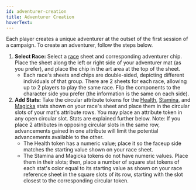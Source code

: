 ```yaml
---
id: adventurer-creation
title: Adventurer Creation
hoverText:
---
```


Each player creates a unique adventurer at the outset of the first session of a campaign. To create an adventurer, follow the steps below.

1. **Select Race:** Select a [race](/docs/races/) sheet and corresponding adventurer chip. Place the sheet along the left or right side of your adventurer mat (as you prefer), and place the chip in the art area at the top of the sheet.
   - Each race's sheets and chips are double-sided, depicting different individuals of that group. There are 2 sheets for each race, allowing up to 2 players to play the same race. Flip the components to the character side you prefer (the information is the same on each side).
2. **Add Stats:** Take the circular attribute tokens for the [Health](/docs/stats/health), [Stamina](/docs/stats/stamina), and [Magicka](/docs/stats/magicka) stats shown on your race's sheet and place them in the circular slots of your mat's attribute rows. You may place an attribute token in any open circular slot. Stats are explained further below. Note: If you place 2 attributes in opposing circular slots in the same row, advancements gained in one attribute will limit the potential advancements available to the other.
   - The Health token has a numeric value; place it so the faceup side matches the starting value shown on your race sheet.
   - The Stamina and Magicka tokens do not have numeric values. Place them in their slots; then, place a number of square stat tokens of each stat's color equal to its starting value as shown on your race reference sheet in the square slots of its row, starting with the slot closest to the corresponding circular token.
